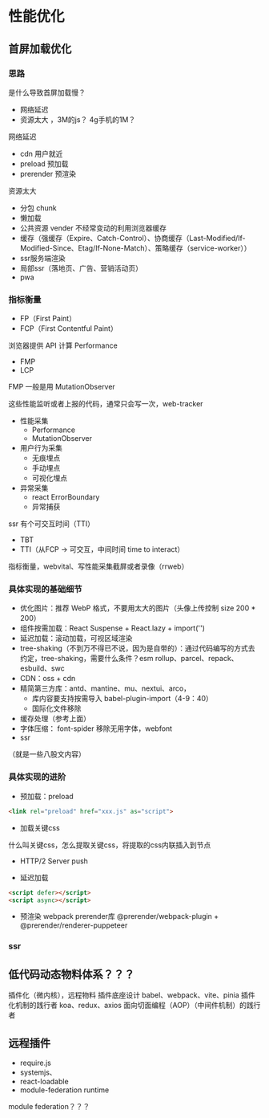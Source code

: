 # 性能优化

## 首屏加载优化

### 思路

是什么导致首屏加载慢？
- 网络延迟
- 资源太大 ，3M的js？ 4g手机的1M？

网络延迟

- cdn 用户就近
- preload 预加载
- prerender 预渲染

资源太大

- 分包 chunk
- 懒加载
- 公共资源 vender 不经常变动的利用浏览器缓存
- 缓存（强缓存（Expire、Catch-Control）、协商缓存（Last-Modified/If-Modified-Since、Etag/If-None-Match）、策略缓存（service-worker））
- ssr服务端渲染
- 局部ssr（落地页、广告、营销活动页）
- pwa

### 指标衡量

- FP（First Paint）
- FCP（First Contentful Paint）

浏览器提供 API 计算 Performance

- FMP
- LCP

FMP 一般是用 MutationObserver

这些性能监听或者上报的代码，通常只会写一次，web-tracker
- 性能采集
    - Performance
    - MutationObserver
- 用户行为采集
    - 无痕埋点
    - 手动埋点
    - 可视化埋点
- 异常采集
    - react ErrorBoundary
    - 异常捕获

ssr 有个可交互时间（TTI）
- TBT
- TTI（从FCP -> 可交互，中间时间 time to interact）

指标衡量，webvital、写性能采集截屏或者录像（rrweb）

### 具体实现的基础细节

- 优化图片：推荐 WebP 格式，不要用太大的图片（头像上传控制 size 200 * 200）
- 组件按需加载：React Suspense + React.lazy + import('')
- 延迟加载：滚动加载，可视区域渲染
- tree-shaking（不到万不得已不说，因为是自带的）：通过代码编写的方式去约定，tree-shaking，需要什么条件？esm rollup、parcel、repack、esbuild、swc
- CDN：oss + cdn
- 精简第三方库：antd、mantine、mu、nextui、arco，
    - 库内容要支持按需导入 babel-plugin-import（4-9：40）
    - 国际化文件移除
- 缓存处理（参考上面）
- 字体压缩： font-spider 移除无用字体，webfont
- ssr

（就是一些八股文内容）

### 具体实现的进阶

- 预加载：preload
```html
<link rel="preload" href="xxx.js" as="script">
```
- 加载关键css

什么叫关键css，怎么提取关键css，将提取的css内联插入到节点

- HTTP/2 Server push

- 延迟加载
```html
<script defer></script>
<script async></script>
```

- 预渲染
webpack prerender库
@prerender/webpack-plugin + @prerender/renderer-puppeteer

### ssr

## 低代码动态物料体系？？？
插件化（微内核），远程物料
插件底座设计
babel、webpack、vite、pinia 插件化机制的践行者
koa、redux、axios 面向切面编程（AOP）（中间件机制）的践行者

## 远程插件
- require.js
- systemjs、
- react-loadable
- module-federation runtime

module federation？？？